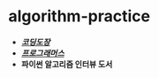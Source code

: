 <!-- @format -->

# algorithm-practice

- ***[코딩도장](https://codingdojang.com/)***
- ***[프로그래머스](https://programmers.co.kr/)***
- **파이썬 알고리즘 인터뷰 도서**
